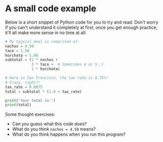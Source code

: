 # A small code example

Below is a short snippet of Python code for you to try and read. Don't worry if you can't understand it completely at first, once you get enough practice, it'll all make more sense in no time at all:

```python
# My typical meal is comprised of:
nachos = 4.50
taco = 1.50
horchata = 1.00
subtotal = (1 * nachos +
            3 * taco +  # Sometimes 4 or 5 :)
            1 * horchata)

# Here in San Francisco, the tax rate is 8.75%!
# Crazy, right?!
tax_rate = 0.0875
total = subtotal * (1.0 + tax_rate)

print('Your total is:')
print(total)
```

Some thought exercises:

* Can you guess what this code does?
* What do you think `nachos = 4.50` means?
* What do you think happens when you run this program?
